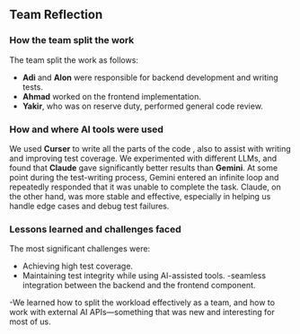 ## Team Reflection

### How the team split the work
The team split the work as follows:
- **Adi** and **Alon** were responsible for backend development and writing tests.
- **Ahmad** worked on the frontend implementation.
- **Yakir**, who was on reserve duty, performed general code review.

### How and where AI tools were used
We used **Curser** to write all the parts of the code , also to assist with writing and improving test coverage. We experimented with different LLMs, and found that **Claude** gave significantly better results than **Gemini**. At some point during the test-writing process, Gemini entered an infinite loop and repeatedly responded that it was unable to complete the task. Claude, on the other hand, was more stable and effective, especially in helping us handle edge cases and debug test failures.

### Lessons learned and challenges faced
The most significant challenges were:
- Achieving high test coverage.
- Maintaining test integrity while using AI-assisted tools.
-seamless integration between the backend and the frontend component.

-We learned how to split the workload effectively as a team, and how to work with external AI APIs—something that was new and interesting for most of us.
